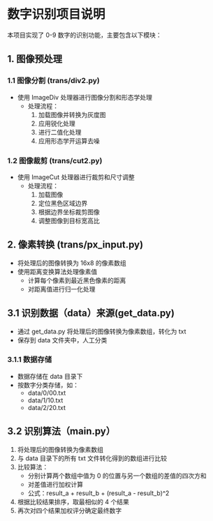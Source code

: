 # 数字识别项目说明

本项目实现了 0-9 数字的识别功能，主要包含以下模块：

## 1. 图像预处理

### 1.1 图像分割 (trans/div2.py)

-   使用 ImageDiv 处理器进行图像分割和形态学处理
    -   处理流程：
        1. 加载图像并转换为灰度图
        2. 应用锐化处理
        3. 进行二值化处理
        4. 应用形态学开运算去噪

### 1.2 图像裁剪 (trans/cut2.py)

-   使用 ImageCut 处理器进行裁剪和尺寸调整
    -   处理流程：
        1. 加载图像
        2. 定位黑色区域边界
        3. 根据边界坐标裁剪图像
        4. 调整图像到目标宽高比

## 2. 像素转换 (trans/px_input.py)

-   将处理后的图像转换为 16x8 的像素数组
-   使用距离变换算法处理像素值
    -   计算每个像素到最近黑色像素的距离
    -   对距离值进行归一化处理

## 3.1 识别数据（data）来源(get_data.py)

-   通过 get_data.py 将处理后的图像转换为像素数组，转化为 txt
-   保存到 data 文件夹中，人工分类

### 3.1.1 数据存储

-   数据存储在 data 目录下
-   按数字分类存储，如：
    -   data/0/00.txt
    -   data/1/10.txt
    -   data/2/20.txt

## 3.2 识别算法（main.py）

1. 将处理后的图像转换为像素数组
2. 与 data 目录下的所有 txt 文件转化得到的数组进行比较
3. 比较算法：
    - 分别计算两个数组中值为 0 的位置与另一个数组的差值的四次方和
    - 对差值进行加权计算
    - 公式：result_a + result_b + (result_a - result_b)^2
4. 根据比较结果排序，取最相似的 4 个结果
5. 再次对四个结果加权评分确定最终数字
